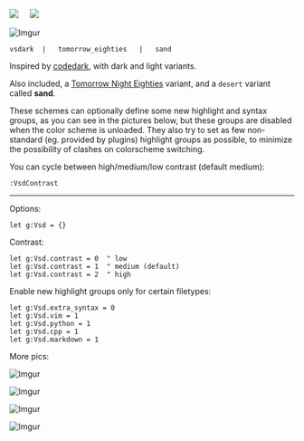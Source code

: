 <a href='https://opensource.org/licenses/MIT'><img src='https://img.shields.io/badge/license-MIT-a31f34.svg?style=flat-square' /></a>
&nbsp;&nbsp;&nbsp;
<a href='https://github.com/lifepillar/vim-colortemplate'><img src='https://img.shields.io/badge/made%20with-Colortemplate-007f00.svg?style=flat-square' /></a>
&nbsp;&nbsp;&nbsp;

![Imgur](https://i.imgur.com/yRIgSTC.png)

    vsdark  |   tomorrow_eighties   |   sand

Inspired by [codedark](https://github.com/tomasiser/vim-code-dark), with dark and light
variants.

Also included, a [Tomorrow Night Eighties](https://github.com/chriskempson/tomorrow-theme)
variant, and a `desert` variant called **sand**.

These schemes can optionally define some new highlight and syntax groups, as you can see
in the pictures below, but these groups are disabled when the color scheme is unloaded.
They also try to set as few non-standard (eg. provided by plugins) highlight groups as
possible, to minimize the possibility of clashes on colorscheme switching.

You can cycle between high/medium/low contrast (default medium):

    :VsdContrast

------------

Options:

    let g:Vsd = {}

Contrast:

    let g:Vsd.contrast = 0  " low
    let g:Vsd.contrast = 1  " medium (default)
    let g:Vsd.contrast = 2  " high

Enable new highlight groups only for certain filetypes:

    let g:Vsd.extra_syntax = 0
    let g:Vsd.vim = 1
    let g:Vsd.python = 1
    let g:Vsd.cpp = 1
    let g:Vsd.markdown = 1

More pics:

![Imgur](https://i.imgur.com/fzildns.png)

![Imgur](https://i.imgur.com/gH8lBAv.png)

![Imgur](https://i.imgur.com/wQ2UfpZ.png)

![Imgur](https://i.imgur.com/KeeOGtF.png)

